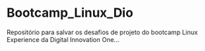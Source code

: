 # Bootcamp_Linux_Dio
Repositório para salvar os desafios de projeto do bootcamp Linux Experience da Digital Innovation One...
